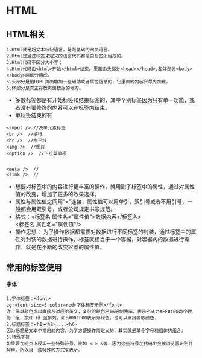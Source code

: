 # HTML

## HTML相关
```
1.Html就是超文本标记语言，是最基础的网页语言。
2.Html是通过标签来定义的语言代码都是由标签所组成的。
3.Html代码不区分大小写；
4.Html代码由<html>开始</html>结束。里面由头部分<head></head>,和体部分<body></body>两部分组成。
5.头部分是给HTML页面增加一些辅助或者属性信息的，它里面的内容会最先加载。
6.体部分是真正存放页面数据的地方。
```
- 多数标签都是有开始标签和结束标签的，其中个别标签因为只有单一功能，或者没有要修饰的内容可以在标签内结束。
- 单标签结束的有
```
<input /> //表单元素标签
<br />  //换行
<hr />  //水平线
<img />  //图片
<option />  //下拉菜单项


<meta />  //
<link />  //
```
- 想要对标签中的内容进行更丰富的操作，就用到了标签中的属性，通过对属性值的改变，增加了更多的效果选择。
- 属性与属性值之间用"="连接，属性值可以用单引，双引号或者不用引号，一般都会用双引号，或者公司规定书写规范。
- 格式：<标签名 属性名="属性值">数据内容</标签名>     
<标签名 属性名="属性值"/>
- 操作思想：
为了操作数据都需要对数据进行不同标签的封装，通过标签中的属性对封装的数据进行操作，标签就相当于一个容器，对容器内的数据进行操作，就是在不断的改变容器的属性值。

## 常用的标签使用

#### 字体
```
1.字体标签：<font>
eg:<font size=5 color=red>字体标签示例</font>
注：简单颜色可以直接写对应的英文，复杂的颜色用16进制表示，表示形式为#FF0c00两个数为一组，按红 绿 蓝排列，如:#00FF00表示为绿色，也可以直接吸取颜色，
2.标题标签：<h1><h2>....<h6>
因为标题是文本中常用的内容，为了方便操作而定义的，其实就是某个字号和粗体的组合。
3.特殊字符
如果要在网页上现实一些特殊符号，比如 < > &等，因为这些符号在代码中会被浏览器识别并解释，所以用一些特殊的方式来表示。


```
